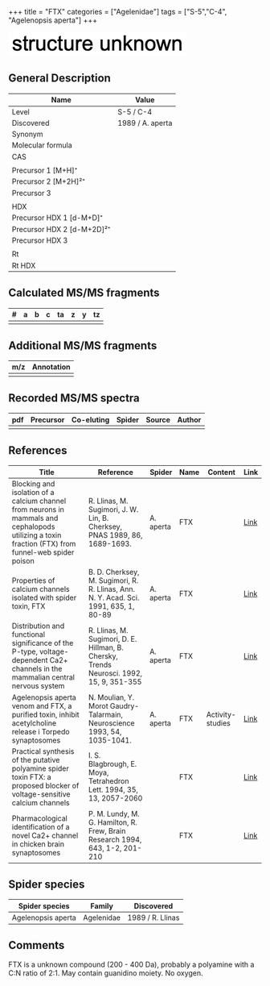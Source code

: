 +++
title = "FTX"
categories = ["Agelenidae"]
tags = ["S-5","C-4",
"Agelenopsis aperta"]
+++

![](/img/2.png)

## General Description

| Name                       | Value            |
|----------------------------|------------------|
| Level                      | S-5 / C-4               |
| Discovered                 | 1989 / A. aperta |
| Synonym                    |                  |
| Molecular formula          |                  |
| CAS                        |                  |
|                            |                  |
| Precursor 1 [M+H]⁺         |                  |
| Precursor 2 [M+2H]²⁺       |                  |
| Precursor 3                |                  |
|                            |                  |
| HDX                        |                  |
| Precursor HDX 1 [d-M+D]⁺   |                  |
| Precursor HDX 2 [d-M+2D]²⁺ |                  |
| Precursor HDX 3            |                  |
|                            |                  |
| Rt                         |                  |
| Rt HDX                     |                  |

## Calculated MS/MS fragments

| # | a | b | c | ta | z | y | tz |
|---|---|---|---|----|---|---|----|
|   |   |   |   |    |   |   |    |

## Additional MS/MS fragments

| m/z | Annotation |
|-----|------------|
|     |            |

## Recorded MS/MS spectra

| pdf | Precursor | Co-eluting | Spider | Source | Author |
|-----|-----------|------------|--------|--------|--------|
|     |           |            |        |        |        |

## References

| Title  | Reference | Spider | Name | Content | Link |
|--------|-----------|--------|------|---------|------|
| Blocking and isolation of a calcium channel from neurons in mammals and cephalopods utilizing a toxin fraction (FTX) from funnel-web spider poison  | R. Llinas, M. Sugimori, J. W. Lin, B. Cherksey, PNAS 1989, 86, 1689-1693. | A. aperta | FTX |  | [Link](https://doi.org/10.1073/pnas.86.5.1689) |
| Properties of calcium channels isolated with spider toxin, FTX  | B. D. Cherksey, M. Sugimori, R. R. Llinas, Ann. N. Y. Acad. Sci. 1991, 635, 1, 80-89 | A. aperta | FTX |  | [Link](https://doi.org/10.1111/j.1749-6632.1991.tb36483.x) |
| Distribution and functional significance of the P-type, voltage-dependent Ca2+ channels in the mammalian central nervous system  | R. Llinas, M. Sugimori, D. E. Hillman, B. Chersky, Trends Neurosci. 1992, 15, 9, 351-355 | A. aperta | FTX |  | [Link](https://doi.org/10.1016/0166-2236(92)90053-B) |
| Agelenopsis aperta venom and FTX, a purified toxin, inhibit acetylcholine release i Torpedo synaptosomes  | N. Moulian, Y. Morot Gaudry-Talarmain, Neuroscience 1993, 54, 1035-1041. | A. aperta | FTX | Activity-studies | [Link](https://doi.org/10.1016/0306-4522(93)90593-5) |
| Practical synthesis of the putative polyamine spider toxin FTX: a proposed blocker of voltage-sensitive calcium channels  | I. S. Blagbrough, E. Moya, Tetrahedron Lett. 1994, 35, 13, 2057-2060 |  | FTX | | [Link](https://doi.org/10.1016/S0040-4039(00)73048-6) |
| Pharmacological identification of a novel Ca2+ channel in chicken brain synaptosomes  | P. M. Lundy, M. G. Hamilton, R. Frew, Brain Research 1994, 643, 1-2, 201-210 |  | FTX |  | [Link](https://doi.org/10.1016/0006-8993(94)90026-4) |

## Spider species

| Spider species     | Family     | Discovered        |
|--------------------|------------|-------------------|
| Agelenopsis aperta | Agelenidae | 1989 /  R. Llinas |

## Comments

FTX is a unknown compound (200 - 400 Da), probably a polyamine with a C:N ratio of 2:1. May contain guanidino moiety. No oxygen.
